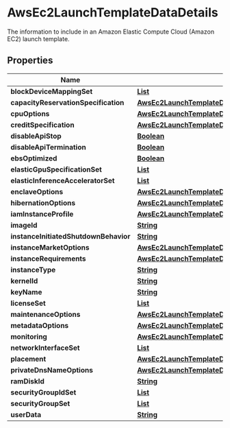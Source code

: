 

# AwsEc2LaunchTemplateDataDetails

 The information to include in an Amazon Elastic Compute Cloud (Amazon EC2) launch template. 

## Properties

| Name | Type | Description | Notes |
|------------ | ------------- | ------------- | -------------|
|**blockDeviceMappingSet** | [**List**](List.md) |  |  [optional] |
|**capacityReservationSpecification** | [**AwsEc2LaunchTemplateDataDetailsCapacityReservationSpecification**](AwsEc2LaunchTemplateDataDetailsCapacityReservationSpecification.md) |  |  [optional] |
|**cpuOptions** | [**AwsEc2LaunchTemplateDataDetailsCpuOptions**](AwsEc2LaunchTemplateDataDetailsCpuOptions.md) |  |  [optional] |
|**creditSpecification** | [**AwsEc2LaunchTemplateDataDetailsCreditSpecification**](AwsEc2LaunchTemplateDataDetailsCreditSpecification.md) |  |  [optional] |
|**disableApiStop** | [**Boolean**](Boolean.md) |  |  [optional] |
|**disableApiTermination** | [**Boolean**](Boolean.md) |  |  [optional] |
|**ebsOptimized** | [**Boolean**](Boolean.md) |  |  [optional] |
|**elasticGpuSpecificationSet** | [**List**](List.md) |  |  [optional] |
|**elasticInferenceAcceleratorSet** | [**List**](List.md) |  |  [optional] |
|**enclaveOptions** | [**AwsEc2LaunchTemplateDataDetailsEnclaveOptions**](AwsEc2LaunchTemplateDataDetailsEnclaveOptions.md) |  |  [optional] |
|**hibernationOptions** | [**AwsEc2LaunchTemplateDataDetailsHibernationOptions**](AwsEc2LaunchTemplateDataDetailsHibernationOptions.md) |  |  [optional] |
|**iamInstanceProfile** | [**AwsEc2LaunchTemplateDataDetailsIamInstanceProfile**](AwsEc2LaunchTemplateDataDetailsIamInstanceProfile.md) |  |  [optional] |
|**imageId** | [**String**](String.md) |  |  [optional] |
|**instanceInitiatedShutdownBehavior** | [**String**](String.md) |  |  [optional] |
|**instanceMarketOptions** | [**AwsEc2LaunchTemplateDataDetailsInstanceMarketOptions**](AwsEc2LaunchTemplateDataDetailsInstanceMarketOptions.md) |  |  [optional] |
|**instanceRequirements** | [**AwsEc2LaunchTemplateDataDetailsInstanceRequirements**](AwsEc2LaunchTemplateDataDetailsInstanceRequirements.md) |  |  [optional] |
|**instanceType** | [**String**](String.md) |  |  [optional] |
|**kernelId** | [**String**](String.md) |  |  [optional] |
|**keyName** | [**String**](String.md) |  |  [optional] |
|**licenseSet** | [**List**](List.md) |  |  [optional] |
|**maintenanceOptions** | [**AwsEc2LaunchTemplateDataDetailsMaintenanceOptions**](AwsEc2LaunchTemplateDataDetailsMaintenanceOptions.md) |  |  [optional] |
|**metadataOptions** | [**AwsEc2LaunchTemplateDataDetailsMetadataOptions**](AwsEc2LaunchTemplateDataDetailsMetadataOptions.md) |  |  [optional] |
|**monitoring** | [**AwsEc2LaunchTemplateDataDetailsMonitoring**](AwsEc2LaunchTemplateDataDetailsMonitoring.md) |  |  [optional] |
|**networkInterfaceSet** | [**List**](List.md) |  |  [optional] |
|**placement** | [**AwsEc2LaunchTemplateDataDetailsPlacement**](AwsEc2LaunchTemplateDataDetailsPlacement.md) |  |  [optional] |
|**privateDnsNameOptions** | [**AwsEc2LaunchTemplateDataDetailsPrivateDnsNameOptions**](AwsEc2LaunchTemplateDataDetailsPrivateDnsNameOptions.md) |  |  [optional] |
|**ramDiskId** | [**String**](String.md) |  |  [optional] |
|**securityGroupIdSet** | [**List**](List.md) |  |  [optional] |
|**securityGroupSet** | [**List**](List.md) |  |  [optional] |
|**userData** | [**String**](String.md) |  |  [optional] |




